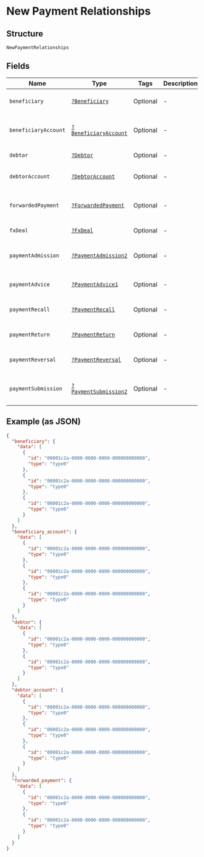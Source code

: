
# New Payment Relationships

## Structure

`NewPaymentRelationships`

## Fields

| Name | Type | Tags | Description | Getter | Setter |
|  --- | --- | --- | --- | --- | --- |
| `beneficiary` | [`?Beneficiary`](../../doc/models/beneficiary.md) | Optional | - | getBeneficiary(): ?Beneficiary | setBeneficiary(?Beneficiary beneficiary): void |
| `beneficiaryAccount` | [`?BeneficiaryAccount`](../../doc/models/beneficiary-account.md) | Optional | - | getBeneficiaryAccount(): ?BeneficiaryAccount | setBeneficiaryAccount(?BeneficiaryAccount beneficiaryAccount): void |
| `debtor` | [`?Debtor`](../../doc/models/debtor.md) | Optional | - | getDebtor(): ?Debtor | setDebtor(?Debtor debtor): void |
| `debtorAccount` | [`?DebtorAccount`](../../doc/models/debtor-account.md) | Optional | - | getDebtorAccount(): ?DebtorAccount | setDebtorAccount(?DebtorAccount debtorAccount): void |
| `forwardedPayment` | [`?ForwardedPayment`](../../doc/models/forwarded-payment.md) | Optional | - | getForwardedPayment(): ?ForwardedPayment | setForwardedPayment(?ForwardedPayment forwardedPayment): void |
| `fxDeal` | [`?FxDeal`](../../doc/models/fx-deal.md) | Optional | - | getFxDeal(): ?FxDeal | setFxDeal(?FxDeal fxDeal): void |
| `paymentAdmission` | [`?PaymentAdmission2`](../../doc/models/payment-admission-2.md) | Optional | - | getPaymentAdmission(): ?PaymentAdmission2 | setPaymentAdmission(?PaymentAdmission2 paymentAdmission): void |
| `paymentAdvice` | [`?PaymentAdvice1`](../../doc/models/payment-advice-1.md) | Optional | - | getPaymentAdvice(): ?PaymentAdvice1 | setPaymentAdvice(?PaymentAdvice1 paymentAdvice): void |
| `paymentRecall` | [`?PaymentRecall`](../../doc/models/payment-recall.md) | Optional | - | getPaymentRecall(): ?PaymentRecall | setPaymentRecall(?PaymentRecall paymentRecall): void |
| `paymentReturn` | [`?PaymentReturn`](../../doc/models/payment-return.md) | Optional | - | getPaymentReturn(): ?PaymentReturn | setPaymentReturn(?PaymentReturn paymentReturn): void |
| `paymentReversal` | [`?PaymentReversal`](../../doc/models/payment-reversal.md) | Optional | - | getPaymentReversal(): ?PaymentReversal | setPaymentReversal(?PaymentReversal paymentReversal): void |
| `paymentSubmission` | [`?PaymentSubmission2`](../../doc/models/payment-submission-2.md) | Optional | - | getPaymentSubmission(): ?PaymentSubmission2 | setPaymentSubmission(?PaymentSubmission2 paymentSubmission): void |

## Example (as JSON)

```json
{
  "beneficiary": {
    "data": [
      {
        "id": "00001c2a-0000-0000-0000-000000000000",
        "type": "type0"
      },
      {
        "id": "00001c2a-0000-0000-0000-000000000000",
        "type": "type0"
      },
      {
        "id": "00001c2a-0000-0000-0000-000000000000",
        "type": "type0"
      }
    ]
  },
  "beneficiary_account": {
    "data": [
      {
        "id": "00001c2a-0000-0000-0000-000000000000",
        "type": "type0"
      },
      {
        "id": "00001c2a-0000-0000-0000-000000000000",
        "type": "type0"
      },
      {
        "id": "00001c2a-0000-0000-0000-000000000000",
        "type": "type0"
      }
    ]
  },
  "debtor": {
    "data": [
      {
        "id": "00001c2a-0000-0000-0000-000000000000",
        "type": "type0"
      },
      {
        "id": "00001c2a-0000-0000-0000-000000000000",
        "type": "type0"
      }
    ]
  },
  "debtor_account": {
    "data": [
      {
        "id": "00001c2a-0000-0000-0000-000000000000",
        "type": "type0"
      },
      {
        "id": "00001c2a-0000-0000-0000-000000000000",
        "type": "type0"
      },
      {
        "id": "00001c2a-0000-0000-0000-000000000000",
        "type": "type0"
      }
    ]
  },
  "forwarded_payment": {
    "data": [
      {
        "id": "00001c2a-0000-0000-0000-000000000000",
        "type": "type0"
      },
      {
        "id": "00001c2a-0000-0000-0000-000000000000",
        "type": "type0"
      }
    ]
  }
}
```


